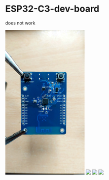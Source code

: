# ESP32-C3-dev-board

does not work

<img src="https://github.com/FabulousBastard/ESP32-C3-dev-board/blob/main/20230407_103554.jpg" width="250" rotate="90"/>

<img src="https://github.com/FabulousBastard/ESP32-C3-dev-board/blob/main/20230407_144617.jpg" width="250" />

<img src="https://github.com/FabulousBastard/ESP32-C3-dev-board/blob/main/20230412_091845.jpg" width="300" />

<img src="https://github.com/FabulousBastard/ESP32-C3-dev-board/blob/main/20230412_092052.jpg" width="300" />
